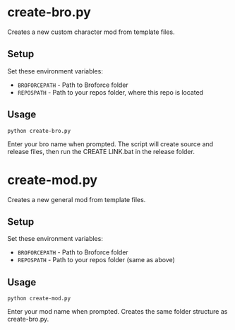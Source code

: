 # create-bro.py

Creates a new custom character mod from template files.

## Setup
Set these environment variables:
- `BROFORCEPATH` - Path to Broforce folder
- `REPOSPATH` - Path to your repos folder, where this repo is located

## Usage
```
python create-bro.py
```
Enter your bro name when prompted. The script will create source and release files, then run the CREATE LINK.bat in the release folder.

# create-mod.py

Creates a new general mod from template files.

## Setup
Set these environment variables:
- `BROFORCEPATH` - Path to Broforce folder
- `REPOSPATH` - Path to your repos folder (same as above)

## Usage
```
python create-mod.py
```
Enter your mod name when prompted. Creates the same folder structure as create-bro.py.